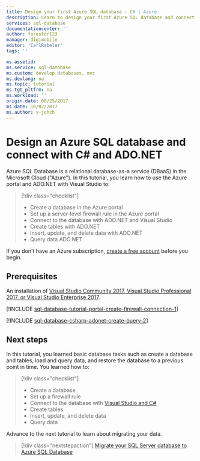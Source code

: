 ```yaml
---
title: Design your first Azure SQL database - C# | Azure
description: Learn to design your first Azure SQL database and connect to it with a C# program using ADO.NET.
services: sql-database
documentationcenter: ''
author: forester123
manager: digimobile
editor: 'CarlRabeler'
tags: ''

ms.assetid: 
ms.service: sql-database
ms.custom: develop databases, mvc
ms.devlang: na
ms.topic: tutorial
ms.tgt_pltfrm: na
ms.workload: ''
origin.date: 08/25/2017
ms.date: 10/02/2017
ms.author: v-johch
---
```

# Design an Azure SQL database and connect with C&#x23; and ADO.NET

Azure SQL Database is a relational database-as-a service (DBaaS) in the Microsoft Cloud ("Azure"). In this tutorial, you learn how to use the Azure portal and ADO.NET with Visual Studio to: 

> [!div class="checklist"]
> * Create a database in the Azure portal
> * Set up a server-level firewall rule in the Azure portal
> * Connect to the database with ADO.NET and Visual Studio
> * Create tables with ADO.NET
> * Insert, update, and delete data with ADO.NET 
> * Query data ADO.NET

If you don't have an Azure subscription, [create a free account](https://www.azure.cn/pricing/1rmb-trial/) before you begin.

## Prerequisites

An installation of [Visual Studio Community 2017, Visual Studio Professional 2017, or Visual Studio Enterprise 2017](https://www.visualstudio.com/downloads/).

<!-- The following included .md, sql-database-tutorial-portal-create-firewall-connection-1.md, is long.
And it starts with a ## H2.
-->

[!INCLUDE [sql-database-tutorial-portal-create-firewall-connection-1](../../includes/sql-database-tutorial-portal-create-firewall-connection-1.md)]

<!-- The following included .md, sql-database-csharp-adonet-create-query-2.md, is long.
And it starts with a ## H2.
-->

[!INCLUDE [sql-database-csharp-adonet-create-query-2](../../includes/sql-database-csharp-adonet-create-query-2.md)]

## Next steps

In this tutorial, you learned basic database tasks such as create a database and tables, load and query data, and restore the database to a previous point in time. You learned how to:
> [!div class="checklist"]
> * Create a database
> * Set up a firewall rule
> * Connect to the database with [Visual Studio and C#](sql-database-connect-query-dotnet-visual-studio.md)
> * Create tables
> * Insert, update, and delete data
> * Query data

Advance to the next tutorial to learn about migrating your data.

> [!div class="nextstepaction"]
>[Migrate your SQL Server database to Azure SQL Database](sql-database-migrate-your-sql-server-database.md)

